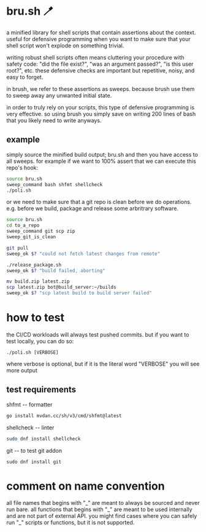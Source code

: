 # bru.sh 🪥

a minified library for shell scripts that contain assertions about the context. useful for
defensive programming when you want to make sure that your shell script won't explode on
something trivial.

writing robust shell scripts often means cluttering your procedure with safety code: "did the
file exist?", "was an argument passed?", "is this user root?", etc. these defensive checks are
important but repetitive, noisy, and easy to forget.

in brush, we refer to these assertions as sweeps. because brush use them to sweep away any
unwanted initial state.

in order to truly rely on your scripts, this type of defensive programming is very effective.
so using brush you simply save on writing 200 lines of bash that you likely need to write anyways.

## example

simply source the minified build output; bru.sh and then you have access to all sweeps.
for example if we want to 100% assert that we can execute this repo's hook:

```bash
source bru.sh
sweep_command bash shfmt shellcheck
./poli.sh
```

or we need to make sure that a git repo is clean before we do operations.
e.g. before we build, package and release some arbritrary software.

```bash
source bru.sh
cd to_a_repo
sweep_command git scp zip
sweep_git_is_clean

git pull
sweep_ok $? "could not fetch latest changes from remote"

./release_package.sh
sweep_ok $? "build failed, aborting"

mv build.zip latest.zip
scp latest.zip bot@build_server:~/builds
sweep_ok $? "scp latest build to build server failed"
```

# how to test

the CI/CD workloads will always test pushed commits. but if you want to test locally, you can do so:

```
./poli.sh [VERBOSE]
```

where verbose is optional, but if it is the literal word "VERBOSE" you will see more output

## test requirements

shfmt -- formatter

```bash
go install mvdan.cc/sh/v3/cmd/shfmt@latest
```

shellcheck -- linter

```bash
sudo dnf install shellcheck
```

git -- to test git addon

```
sudo dnf install git
```

# comment on name convention

all file names that begins with "\_" are meant to always be sourced and never run bare.
all functions that begins with "\_" are meant to be used internally and are not part of external API.
you might find cases where you can safely run "\_" scripts or functions, but it is not supported.
